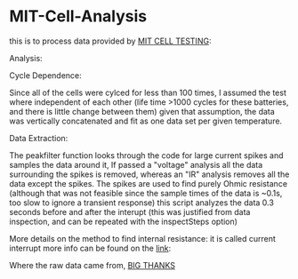 # MIT-Cell-Analysis
this is to process data provided by [MIT CELL TESTING](https://fsae.mit.edu/blog/2019/10/30/my19-cell-cycling):

Analysis:

Cycle Dependence:

Since all of the cells were cylced for less than 100 times, I assumed the test where independent of each other (life time >1000 cycles for these batteries, 
and there is little change between them) given that assumption, the data was vertically concatenated and fit as one data set per given temperature.

Data Extraction:

The peakfilter function looks through the code for large current spikes and samples the data around it, If passed a "voltage" analysis 
all the data surrounding the spikes is removed, whereas an "IR" analysis removes all the data except the spikes.
The spikes are used to find purely Ohmic resistance (although that was not feasible since the sample times of the data is ~0.1s,
too slow to ignore a transient response) this script analyzes the data 0.3 seconds before and after the interupt (this was justified from data inspection,
and can be repeated with the inspectSteps option)

More details on the method to find internal resistance: it is called current interrupt more info can be found on the [link](https://www.batterypoweronline.com/articles/how-to-measure-battery-internal-resistance-using-the-current-interrupt-method/):


Where the raw data came from, [BIG THANKS](https://www.dropbox.com/s/d4dsaprr3kaxp7z/MIT%20Motorsports%20Cell%20Data%202019.zip?dl=0)

